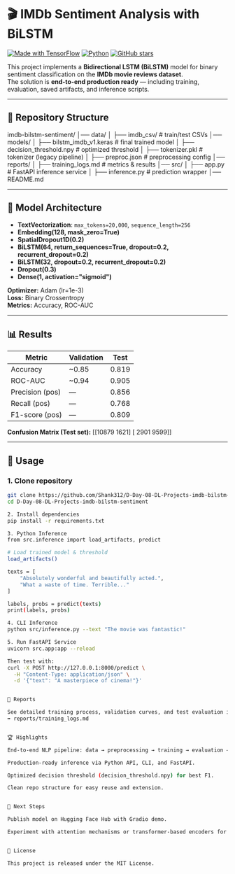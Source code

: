 # 🎬 IMDb Sentiment Analysis with BiLSTM

[![Made with TensorFlow](https://img.shields.io/badge/Made%20with-TensorFlow-orange?logo=tensorflow)](https://www.tensorflow.org/)
[![Python](https://img.shields.io/badge/Python-3.10%2B-blue?logo=python)](https://www.python.org/)
[![GitHub stars](https://img.shields.io/github/stars/Shank312/D-Day-08-DL-Projects-imdb-bilstm-sentiment?style=social)](https://github.com/Shank312/D-Day-08-DL-Projects-imdb-bilstm-sentiment)

This project implements a **Bidirectional LSTM (BiLSTM)** model for binary sentiment classification on the **IMDb movie reviews dataset**.  
The solution is **end-to-end production ready** — including training, evaluation, saved artifacts, and inference scripts.

---

## 📂 Repository Structure
imdb-bilstm-sentiment/
│── data/
│ ├── imdb_csv/ # train/test CSVs
│── models/
│ ├── bilstm_imdb_v1.keras # final trained model
│ ├── decision_threshold.npy # optimized threshold
│ ├── tokenizer.pkl # tokenizer (legacy pipeline)
│ ├── preproc.json # preprocessing config
│── reports/
│ ├── training_logs.md # metrics & results
│── src/
│ ├── app.py # FastAPI inference service
│ ├── inference.py # prediction wrapper
│── README.md


---

## 🧠 Model Architecture
- **TextVectorization**: `max_tokens=20,000`, `sequence_length=256`
- **Embedding(128, mask_zero=True)**
- **SpatialDropout1D(0.2)**
- **BiLSTM(64, return_sequences=True, dropout=0.2, recurrent_dropout=0.2)**
- **BiLSTM(32, dropout=0.2, recurrent_dropout=0.2)**
- **Dropout(0.3)**
- **Dense(1, activation="sigmoid")**

**Optimizer:** Adam (lr=1e-3)  
**Loss:** Binary Crossentropy  
**Metrics:** Accuracy, ROC-AUC  

---

## 📊 Results

| Metric         | Validation | Test   |
|----------------|------------|--------|
| Accuracy       | ~0.85      | 0.819  |
| ROC-AUC        | ~0.94      | 0.905  |
| Precision (pos)| —          | 0.856  |
| Recall (pos)   | —          | 0.768  |
| F1-score (pos) | —          | 0.809  |

**Confusion Matrix (Test set):**
[[10879 1621]
[ 2901 9599]]


---

## 🚀 Usage

### 1. Clone repository
```bash
git clone https://github.com/Shank312/D-Day-08-DL-Projects-imdb-bilstm-sentiment.git
cd D-Day-08-DL-Projects-imdb-bilstm-sentiment

2. Install dependencies
pip install -r requirements.txt

3. Python Inference
from src.inference import load_artifacts, predict

# Load trained model & threshold
load_artifacts()

texts = [
    "Absolutely wonderful and beautifully acted.",
    "What a waste of time. Terrible..."
]

labels, probs = predict(texts)
print(labels, probs)

4. CLI Inference
python src/inference.py --text "The movie was fantastic!"

5. Run FastAPI Service
uvicorn src.app:app --reload

Then test with:
curl -X POST http://127.0.0.1:8000/predict \
  -H "Content-Type: application/json" \
  -d '{"text": "A masterpiece of cinema!"}'


📑 Reports

See detailed training process, validation curves, and test evaluation in:
➡️ reports/training_logs.md


🏆 Highlights

End-to-end NLP pipeline: data → preprocessing → training → evaluation → deployment.

Production-ready inference via Python API, CLI, and FastAPI.

Optimized decision threshold (decision_threshold.npy) for best F1.

Clean repo structure for easy reuse and extension.


📌 Next Steps

Publish model on Hugging Face Hub with Gradio demo.

Experiment with attention mechanisms or transformer-based encoders for improved performance.


📜 License

This project is released under the MIT License.
